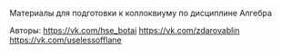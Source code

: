 Материалы для подготовки к коллоквиуму по дисциплине Алгебра

Авторы: 
https://vk.com/hse_botai
https://vk.com/zdarovablin
https://vk.com/uselessofflane